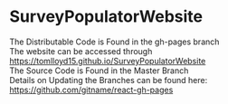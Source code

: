 # SurveyPopulatorWebsite  
  
The Distributable Code is Found in the gh-pages branch  
The website can be accessed through https://tomlloyd15.github.io/SurveyPopulatorWebsite  
The Source Code is Found in the Master Branch  
Details on Updating the Branches can be found here: https://github.com/gitname/react-gh-pages   
